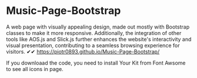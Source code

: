 # Music-Page-Bootstrap
A web page with visually appealing design, made out mostly with Bootstrap classes to make it more responsive. Additionally, the integration of other tools like AOS.js and Slick.js further enhances the website's interactivity and visual presentation, contributing to a seamless browsing experience for visitors.
✔✔ https://piotr0893.github.io/Music-Page-Bootstrap/ 


If you downloaad the code, you need to install Your Kit from Font Awsome to see all icons in page.
